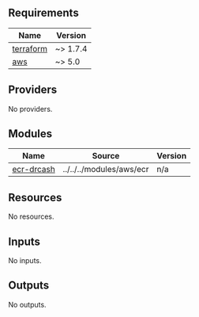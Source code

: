 ## Requirements

| Name | Version |
|------|---------|
| <a name="requirement_terraform"></a> [terraform](#requirement\_terraform) | ~> 1.7.4 |
| <a name="requirement_aws"></a> [aws](#requirement\_aws) | ~> 5.0 |

## Providers

No providers.

## Modules

| Name | Source | Version |
|------|--------|---------|
| <a name="module_ecr-drcash"></a> [ecr-drcash](#module\_ecr-drcash) | ../../../modules/aws/ecr | n/a |

## Resources

No resources.

## Inputs

No inputs.

## Outputs

No outputs.
